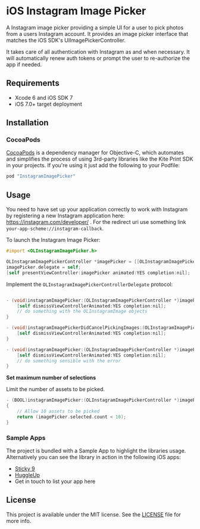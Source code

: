 # iOS Instagram Image Picker

A Instagram image picker providing a simple UI for a user to pick photos from a users Instagram account. It provides an image picker interface that matches the iOS SDK's UIImagePickerController.

It takes care of all authentication with Instagram as and when necessary. It will automatically renew auth tokens or prompt the user to re-authorize the app if needed.

## Requirements

* Xcode 6 and iOS SDK 7
* iOS 7.0+ target deployment

## Installation
### CocoaPods

[CocoaPods](http://cocoapods.org) is a dependency manager for Objective-C, which automates and simplifies the process of using 3rd-party libraries like the Kite Print SDK in your projects. If you're using it just add the following to your Podfile:

```ruby
pod "InstagramImagePicker"
```

## Usage

You need to have set up your application correctly to work with Instagram by registering a new Instagram application here: https://instagram.com/developer/ . For the redirect uri use something link `your-app-scheme://instagram-callback`.

To launch the Instagram Image Picker:

```objective-c
#import <OLInstagramImagePicker.h>

OLInstagramImagePickerController *imagePicker = [[OLInstagramImagePickerController alloc] initWithClientId:@"YOUR_CLIENT_ID" secret:@"YOUR_CLIENT_SECRET" redirectURI:@"YOUR-APP-SCHEME://instagram-callback"];
imagePicker.delegate = self;
[self presentViewController:imagePicker animated:YES completion:nil];
```

Implement the `OLInstagramImagePickerControllerDelegate` protocol:

```objective-c

- (void)instagramImagePicker:(OLInstagramImagePickerController *)imagePicker didFinishPickingImages:(NSArray/*<OLInstagramImage>*/ *)images {
    [self dismissViewControllerAnimated:YES completion:nil];
    // do something with the OLInstagramImage objects
}

- (void)instagramImagePickerDidCancelPickingImages:(OLInstagramImagePickerController *)imagePicker {
    [self dismissViewControllerAnimated:YES completion:nil];
}

- (void)instagramImagePicker:(OLInstagramImagePickerController *)imagePicker didFailWithError:(NSError *)error {
    [self dismissViewControllerAnimated:YES completion:nil];
    // do something sensible with the error
}

```

**Set maximum number of selections**

Limit the number of assets to be picked.
```` objective-c
- (BOOL)instagramImagePicker:(OLInstagramImagePickerController *)imagePicker shouldSelectImage:(OLInstagramImage *)image
{
    // Allow 10 assets to be picked
    return (imagePicker.selected.count < 10);
}
````

### Sample Apps
The project is bundled with a Sample App to highlight the libraries usage. Alternatively you can see the library in action in the following iOS apps:

* [Sticky 9](https://itunes.apple.com/us/app/sticky9-print-your-photos/id974671077?mt=8)
* [HuggleUp](https://itunes.apple.com/gb/app/huggleup-photo-printing-personalised/id977579943?mt=8)
* Get in touch to list your app here

## License
This project is available under the MIT license. See the [LICENSE](LICENSE) file for more info.
